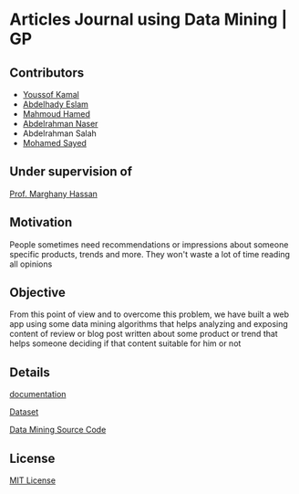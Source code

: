 # Articles Journal using Data Mining | GP
## Contributors
- [Youssof Kamal](https://github.com/YoussefElkilaney)
- [Abdelhady Eslam](https://github.com/Hady-Eslam)
- [Mahmoud Hamed](https://github.com/mahmoudhamedhafez) 
- [Abdelrahman Naser](https://github.com/Abdulrahmannaser)
- Abdelrahman Salah
- [Mohamed Sayed](https://github.com/Acceptologist)
## Under supervision of
[Prof. Marghany Hassan](https://scholar.google.com/citations?user=Atnnj6UAAAAJ&hl=en)

## Motivation
People sometimes need recommendations or impressions about someone specific products, trends and more. They won't waste a lot of time reading all opinions
## Objective 
From this point of view and to overcome this problem, we have built a web app using some data mining algorithms that helps analyzing and exposing content of review or blog post written about some product or trend that helps someone deciding if that content suitable for him or not
## Details
[documentation](https://github.com/Abdulrahmannaser/Articles_Analyzing/blob/master/Documentation.pdf)

[Dataset](https://github.com/YoussefElkilaney/Projects/tree/master/Graduation%20Project/Datasets)

[Data Mining Source Code](https://github.com/YoussefElkilaney/Projects/blob/master/Graduation%20Project/Source%20Code.ipynb)

## License
[MIT License](https://github.com/Abdulrahmannaser/Articles_Analyzing/blob/master/LICENSE)
